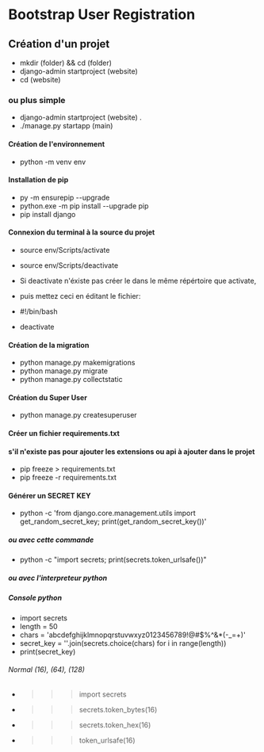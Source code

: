 # Bootstrap User Registration

## Création d'un projet

- mkdir (folder) && cd (folder)
- django-admin startproject (website)
- cd (website)

### ou plus simple

- django-admin startproject (website) .
- ./manage.py startapp (main)

#### Création de l'environnement

- python -m venv env

#### Installation de pip

- py -m ensurepip --upgrade
- python.exe -m pip install --upgrade pip
- pip install django

#### Connexion du terminal à la source du projet

- source env/Scripts/activate
- source env/Scripts/deactivate

- Si deactivate n'éxiste pas créer le dans le même répértoire que activate,
- puis mettez ceci en éditant le fichier:

- #!/bin/bash
- deactivate

#### Création de la migration

- python manage.py makemigrations
- python manage.py migrate
- python manage.py collectstatic

#### Création du Super User

- python manage.py createsuperuser

#### Créer un fichier requirements.txt

#### s'il n'existe pas pour ajouter les extensions ou api à ajouter dans le projet

- pip freeze > requirements.txt
- pip freeze -r requirements.txt

#### Générer un SECRET KEY

- python -c 'from django.core.management.utils import get_random_secret_key; print(get_random_secret_key())'

##### ou avec cette commande

- python -c "import secrets; print(secrets.token_urlsafe())"

##### ou avec l'interpreteur python

##### Console python

- import secrets
- length = 50
- chars = 'abcdefghijklmnopqrstuvwxyz0123456789!@#$%^&*(-_=+)'
- secret_key = ''.join(secrets.choice(chars) for i in range(length))
- print(secret_key)

###### Normal (16), (64), (128)

- >>> import secrets
- >>> secrets.token_bytes(16)
- >>> secrets.token_hex(16)
- >>> token_urlsafe(16)

